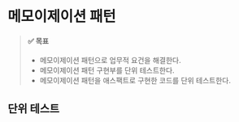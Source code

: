 # 메모이제이션 패턴

> #### ✅ 목표
> + 메모이제이션 패턴으로 업무적 요건을 해결한다.
> + 메모이제이션 패턴 구현부를 단위 테스트한다.
> + 메모이제이션 패턴을 애스팩트로 구현한 코드를 단위 테스트한다.

## 단위 테스트

